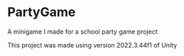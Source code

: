# PartyGame
A minigame I made for a school party game project

This project was made using version 2022.3.44f1 of Unity
